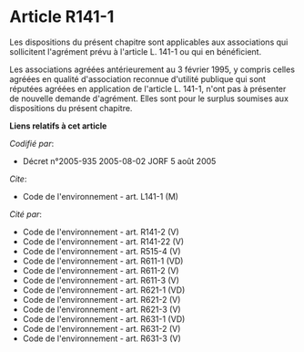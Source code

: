 # Article R141-1

Les dispositions du présent chapitre sont applicables aux associations qui sollicitent l'agrément prévu à l'article L. 141-1
ou qui en bénéficient.

Les associations agréées antérieurement au 3 février 1995, y compris celles agréées en qualité d'association reconnue
d'utilité publique qui sont réputées agréées en application de l'article L. 141-1, n'ont pas à présenter de nouvelle demande
d'agrément. Elles sont pour le surplus soumises aux dispositions du présent chapitre.

**Liens relatifs à cet article**

_Codifié par_:

  - Décret n°2005-935 2005-08-02 JORF 5 août 2005

_Cite_:

  - Code de l'environnement - art. L141-1 (M)

_Cité par_:

  - Code de l'environnement - art. R141-2 (V)
  - Code de l'environnement - art. R141-22 (V)
  - Code de l'environnement - art. R515-4 (V)
  - Code de l'environnement - art. R611-1 (VD)
  - Code de l'environnement - art. R611-2 (V)
  - Code de l'environnement - art. R611-3 (V)
  - Code de l'environnement - art. R621-1 (VD)
  - Code de l'environnement - art. R621-2 (V)
  - Code de l'environnement - art. R621-3 (V)
  - Code de l'environnement - art. R631-1 (VD)
  - Code de l'environnement - art. R631-2 (V)
  - Code de l'environnement - art. R631-3 (V)
